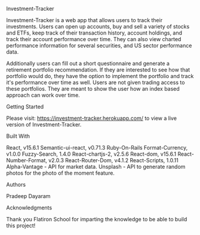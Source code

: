 Investment-Tracker

Investment-Tracker is a web app that allows users to track their investments. Users can open up accounts, buy and sell a variety of stocks and ETFs, keep track of their transaction history, account holdings, and track their account performance over time. They can also view charted performance information for several securities, and US sector performance data.

Additionally users can fill out a short questionnaire and generate a retirement portfolio recommendation. If they are interested to see how that portfolio would do, they have the option to implement the portfolio and track it's performance over time as well. Users are not given trading access to these portfolios. They are meant to show the user how an index based approach can work over time.

Getting Started

Please visit: https://investment-tracker.herokuapp.com/ to view a live version of Investment-Tracker.

Built With

React, v15.6.1
Semantic-ui-react, v0.71.3
Ruby-On-Rails
Format-Currency, v1.0.0
Fuzzy-Search, 1.4.0
React-chartjs-2, v2.5.6
React-dom, v15.6.1
React-Number-Format, v2.0.3
React-Router-Dom, v4.1.2
React-Scripts, 1.0.11
Alpha-Vantage - API for market data.
Unsplash - API to generate random photos for the photo of the moment feature.

Authors

Pradeep Dayaram

Acknowledgments

Thank you Flatiron School for imparting the knowledge to be able to build this project!
